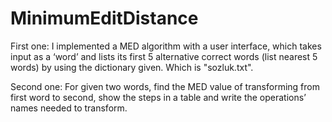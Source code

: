 # MinimumEditDistance
First one: I implemented a MED algorithm with a user interface, which takes input as a ‘word’ and lists its first 5 alternative correct words (list nearest 5 words) by using the dictionary given. Which is "sozluk.txt".  

Second one: For given two words, find the MED value of transforming from first word to second, show the steps in a table and write the operations’ names needed to transform.
